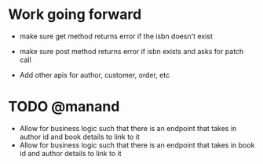 # Work going forward
* make sure get method returns error if the isbn doesn't exist
* make sure post method returns error if isbn exists and asks for patch call

* Add other apis for author, customer, order, etc


# TODO @manand
* Allow for business logic such that there is an endpoint that takes in author id and book details to link to it
* Allow for business logic such that there is an endpoint that takes in book id and author details to link to it
